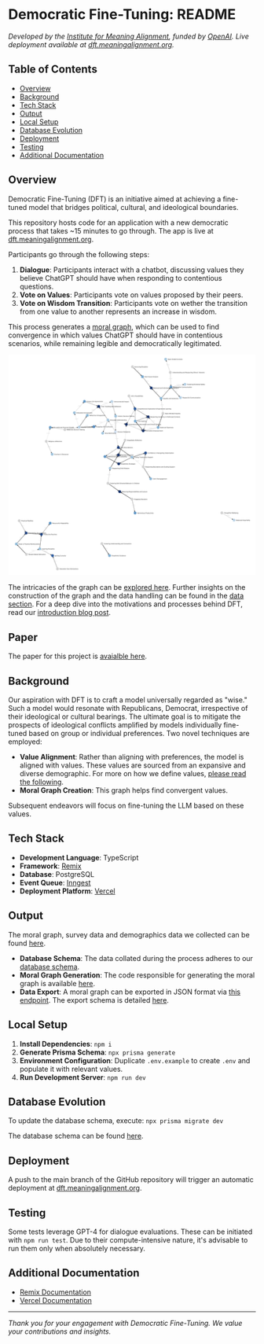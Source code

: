 # Democratic Fine-Tuning: README

*Developed by the [Institute for Meaning Alignment](https://www.meaningalignment.org/), funded by [OpenAI](https://openai.com/blog/democratic-inputs-to-ai). Live deployment available at [dft.meaningalignment.org](https://dft.meaningalignment.org).*

## Table of Contents

- [Overview](#overview)
- [Background](#background)
- [Tech Stack](#tech-stack)
- [Output](#output)
- [Local Setup](#local-setup)
- [Database Evolution](#database-evolution)
- [Deployment](#deployment)
- [Testing](#testing)
- [Additional Documentation](#additional-documentation)

## Overview

Democratic Fine-Tuning (DFT) is an initiative aimed at achieving a fine-tuned model that bridges political, cultural, and ideological boundaries. 

This repository hosts code for an application with a new democratic process that takes ~15 minutes to go through. The app is live at [dft.meaningalignment.org](https://dft.meaningalignment.org). 

Participants go through the following steps:

1. **Dialogue**: Participants interact with a chatbot, discussing values they believe ChatGPT should have when responding to contentious questions.
2. **Vote on Values**: Participants vote on values proposed by their peers.
3. **Vote on Wisdom Transition**: Participants vote on wether the transition from one value to another represents an increase in wisdom.

This process generates a [moral graph](https://dft.meaningalignment.org/data/edges), which can be used to find convergence in which values ChatGPT should have in contentious scenarios, while remaining legible and democratically legitimated.

![Moral Graph](./graph.png)

The intricacies of the graph can be [explored here](https://dft.meaningalignment.org/data/edges). Further insights on the construction of the graph and the data handling can be found in the [data section](#output). For a deep dive into the motivations and processes behind DFT, read our [introduction blog post](https://meaningalignment.substack.com/p/introducing-democratic-fine-tuning).

## Paper

The paper for this project is [avaialble here](./paper.pdf).

## Background

Our aspiration with DFT is to craft a model universally regarded as "wise." Such a model would resonate with Republicans, Democrat, irrespective of their ideological or cultural bearings. The ultimate goal is to mitigate the prospects of ideological conflicts amplified by models individually fine-tuned based on group or individual preferences. Two novel techniques are employed:

- **Value Alignment**: Rather than aligning with preferences, the model is aligned with values. These values are sourced from an expansive and diverse demographic. For more on how we define values, [please read the following](https://textbook.sfsd.io/2/making-values-concrete).
- **Moral Graph Creation**: This graph helps find convergent values.

Subsequent endeavors will focus on fine-tuning the LLM based on these values.

## Tech Stack

- **Development Language**: TypeScript
- **Framework**: [Remix](https://remix.run)
- **Database**: PostgreSQL
- **Event Queue**: [Inngest](https://inngest.com)
- **Deployment Platform**: [Vercel](https://vercel.com)

## Output

The moral graph, survey data and demographics data we collected can be found [here](./data/).

- **Database Schema**: The data collated during the process adheres to our [database schema](./schema.prisma).
- **Moral Graph Generation**: The code responsible for generating the moral graph is available [here](./app/values-tools/generate-moral-graph.ts).
- **Data Export**: A moral graph can be exported in JSON format via [this endpoint](http://dft.meaningalignment.org/data/edges.json). The export schema is detailed [here](./app/values-tools/moral-graph-summary.ts).

## Local Setup

1. **Install Dependencies**: `npm i`
2. **Generate Prisma Schema**: `npx prisma generate`
3. **Environment Configuration**: Duplicate `.env.example` to create `.env` and populate it with relevant values.
4. **Run Development Server**: `npm run dev`

## Database Evolution

To update the database schema, execute: `npx prisma migrate dev`

The database schema can be found [here](./schema.prisma).

## Deployment

A push to the main branch of the GitHub repository will trigger an automatic deployment at [dft.meaningalignment.org](https://dft.meaningalignment.org).

## Testing

Some tests leverage GPT-4 for dialogue evaluations. These can be initiated with `npm run test`. Due to their compute-intensive nature, it's advisable to run them only when absolutely necessary.

## Additional Documentation

- [Remix Documentation](https://remix.run/docs)
- [Vercel Documentation](https://vercel.com/docs)

---

*Thank you for your engagement with Democratic Fine-Tuning. We value your contributions and insights.*
